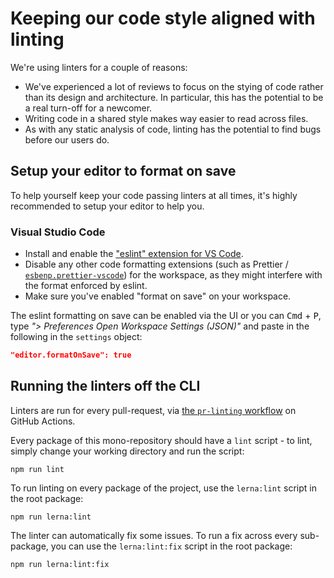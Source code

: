# Keeping our code style aligned with linting

We're using linters for a couple of reasons:
- We've experienced a lot of reviews to focus on the stying of code rather than its design and architecture. In particular, this has the potential to be a real turn-off for a newcomer.
- Writing code in a shared style makes way easier to read across files.
- As with any static analysis of code, linting has the potential to find bugs before our users do.

## Setup your editor to format on save

To help yourself keep your code passing linters at all times, it's highly recommended to setup your editor to help you.

### Visual Studio Code

- Install and enable the ["eslint" extension for VS Code](https://marketplace.visualstudio.com/items?itemName=dbaeumer.vscode-eslint).
- Disable any other code formatting extensions (such as Prettier / [`esbenp.prettier-vscode`](https://marketplace.visualstudio.com/items?itemName=esbenp.prettier-vscode)) for the workspace, as they might interfere with the format enforced by eslint.
- Make sure you've enabled "format on save" on your workspace.

The eslint formatting on save can be enabled via the UI or you can <kbd>Cmd</kbd> + <kbd>P</kbd>, type *"> Preferences Open Workspace Settings (JSON)"* and paste in the following in the `settings` object:

```json
"editor.formatOnSave": true
```

## Running the linters off the CLI

Linters are run for every pull-request, via [the `pr-linting` workflow](../.github/workflows/pr-linting.yml) on GitHub Actions.

Every package of this mono-repository should have a `lint` script - to lint, simply change your working directory and run the script:

```
npm run lint
```

To run linting on every package of the project, use the `lerna:lint` script in the root package:

```
npm run lerna:lint
```

The linter can automatically fix some issues. To run a fix across every sub-package, you can use the `lerna:lint:fix` script in the root package:

```
npm run lerna:lint:fix
```

